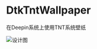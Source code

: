 # DtkTntWallpaper
 在Deepin系统上使用TNT系统壁纸

![设计图](https://github.com/houyawei-NO1/DtkSmartisanosWallpaper/blob/master/设计图.jpg)